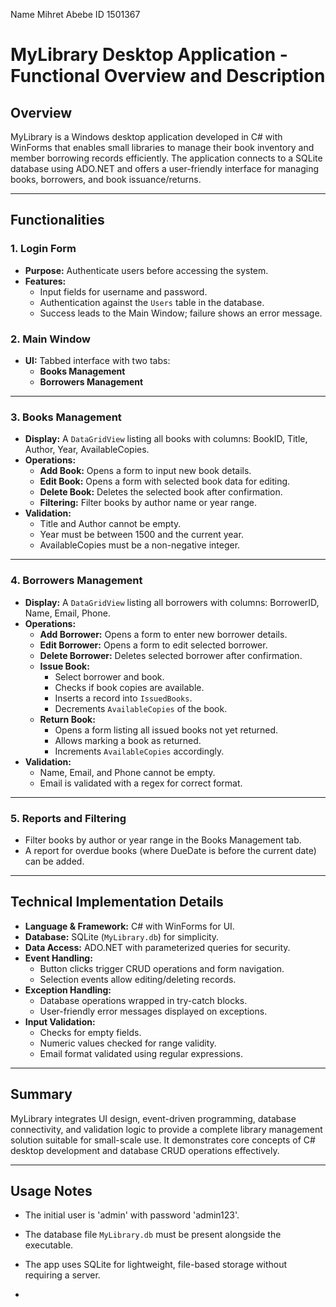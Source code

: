 Name Mihret Abebe    ID  1501367
 # MyLibrary Desktop Application - Functional Overview and Description

## Overview

MyLibrary is a Windows desktop application developed in C# with WinForms that enables small libraries to manage their book inventory and member borrowing records efficiently. The application connects to a SQLite database using ADO.NET and offers a user-friendly interface for managing books, borrowers, and book issuance/returns.

---

## Functionalities

### 1. Login Form
- **Purpose:** Authenticate users before accessing the system.
- **Features:** 
  - Input fields for username and password.
  - Authentication against the `Users` table in the database.
  - Success leads to the Main Window; failure shows an error message.

### 2. Main Window
- **UI:** Tabbed interface with two tabs:
  - **Books Management**
  - **Borrowers Management**

---

### 3. Books Management
- **Display:** A `DataGridView` listing all books with columns: BookID, Title, Author, Year, AvailableCopies.
- **Operations:**
  - **Add Book:** Opens a form to input new book details.
  - **Edit Book:** Opens a form with selected book data for editing.
  - **Delete Book:** Deletes the selected book after confirmation.
  - **Filtering:** Filter books by author name or year range.
- **Validation:**
  - Title and Author cannot be empty.
  - Year must be between 1500 and the current year.
  - AvailableCopies must be a non-negative integer.

---

### 4. Borrowers Management
- **Display:** A `DataGridView` listing all borrowers with columns: BorrowerID, Name, Email, Phone.
- **Operations:**
  - **Add Borrower:** Opens a form to enter new borrower details.
  - **Edit Borrower:** Opens a form to edit selected borrower.
  - **Delete Borrower:** Deletes selected borrower after confirmation.
  - **Issue Book:**
    - Select borrower and book.
    - Checks if book copies are available.
    - Inserts a record into `IssuedBooks`.
    - Decrements `AvailableCopies` of the book.
  - **Return Book:**
    - Opens a form listing all issued books not yet returned.
    - Allows marking a book as returned.
    - Increments `AvailableCopies` accordingly.
- **Validation:**
  - Name, Email, and Phone cannot be empty.
  - Email is validated with a regex for correct format.

---

### 5. Reports and Filtering 
- Filter books by author or year range in the Books Management tab.
- A report for overdue books (where DueDate is before the current date) can be added.

---

## Technical Implementation Details

- **Language & Framework:** C# with WinForms for UI.
- **Database:** SQLite (`MyLibrary.db`) for simplicity.
- **Data Access:** ADO.NET with parameterized queries for security.
- **Event Handling:** 
  - Button clicks trigger CRUD operations and form navigation.
  - Selection events allow editing/deleting records.
- **Exception Handling:**
  - Database operations wrapped in try-catch blocks.
  - User-friendly error messages displayed on exceptions.
- **Input Validation:**
  - Checks for empty fields.
  - Numeric values checked for range validity.
  - Email format validated using regular expressions.

---

## Summary

MyLibrary integrates UI design, event-driven programming, database connectivity, and validation logic to provide a complete library management solution suitable for small-scale use. It demonstrates core concepts of C# desktop development and database CRUD operations effectively.

---

## Usage Notes

- The initial user is 'admin' with password 'admin123'.
- The database file `MyLibrary.db` must be present alongside the executable.
- The app uses SQLite for lightweight, file-based storage without requiring a server.

-
